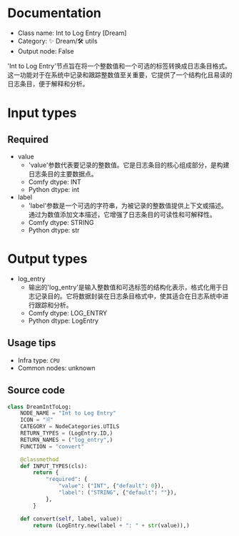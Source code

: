 
# Documentation
- Class name: Int to Log Entry [Dream]
- Category: ✨ Dream/🛠 utils
- Output node: False

'Int to Log Entry'节点旨在将一个整数值和一个可选的标签转换成日志条目格式。这一功能对于在系统中记录和跟踪整数值至关重要，它提供了一个结构化且易读的日志条目，便于解释和分析。

# Input types
## Required
- value
    - 'value'参数代表要记录的整数值。它是日志条目的核心组成部分，是构建日志条目的主要数据点。
    - Comfy dtype: INT
    - Python dtype: int
- label
    - 'label'参数是一个可选的字符串，为被记录的整数值提供上下文或描述。通过为数值添加文本描述，它增强了日志条目的可读性和可解释性。
    - Comfy dtype: STRING
    - Python dtype: str

# Output types
- log_entry
    - 输出的'log_entry'是输入整数值和可选标签的结构化表示，格式化用于日志记录目的。它将数据封装在日志条目格式中，使其适合在日志系统中进行跟踪和分析。
    - Comfy dtype: LOG_ENTRY
    - Python dtype: LogEntry


## Usage tips
- Infra type: `CPU`
- Common nodes: unknown


## Source code
```python
class DreamIntToLog:
    NODE_NAME = "Int to Log Entry"
    ICON = "🗎"
    CATEGORY = NodeCategories.UTILS
    RETURN_TYPES = (LogEntry.ID,)
    RETURN_NAMES = ("log_entry",)
    FUNCTION = "convert"

    @classmethod
    def INPUT_TYPES(cls):
        return {
            "required": {
                "value": ("INT", {"default": 0}),
                "label": ("STRING", {"default": ""}),
            },
        }

    def convert(self, label, value):
        return (LogEntry.new(label + ": " + str(value)),)

```
